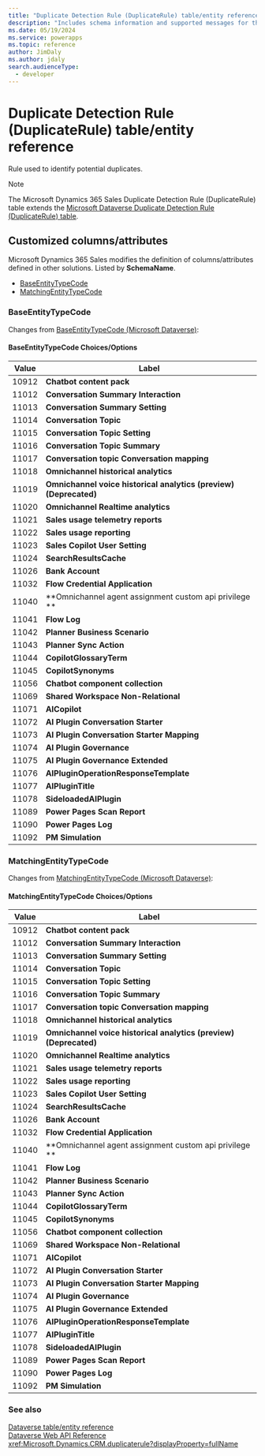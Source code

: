 ```yaml
---
title: "Duplicate Detection Rule (DuplicateRule) table/entity reference (Microsoft Dynamics 365 Sales) | Microsoft Docs"
description: "Includes schema information and supported messages for the Duplicate Detection Rule (DuplicateRule) table/entity with Microsoft Dynamics 365 Sales."
ms.date: 05/19/2024
ms.service: powerapps
ms.topic: reference
author: JimDaly
ms.author: jdaly
search.audienceType: 
  - developer
---
```


# Duplicate Detection Rule (DuplicateRule) table/entity reference

Rule used to identify potential duplicates.

> [!NOTE]
> The Microsoft Dynamics 365 Sales Duplicate Detection Rule (DuplicateRule) table extends the [Microsoft Dataverse Duplicate Detection Rule (DuplicateRule) table](/power-apps/developer/data-platform/reference/entities/duplicaterule).



## Customized columns/attributes

Microsoft Dynamics 365 Sales
modifies the definition of columns/attributes defined in other solutions. Listed by **SchemaName**.

- [BaseEntityTypeCode](#BKMK_BaseEntityTypeCode)
- [MatchingEntityTypeCode](#BKMK_MatchingEntityTypeCode)

### <a name="BKMK_BaseEntityTypeCode"></a> BaseEntityTypeCode

Changes from [BaseEntityTypeCode (Microsoft Dataverse)](/power-apps/developer/data-platform/reference/entities/duplicaterule#BKMK_BaseEntityTypeCode):

#### BaseEntityTypeCode Choices/Options

|Value|Label|
|---|---|
|10912|**Chatbot content pack**|
|11012|**Conversation Summary Interaction**|
|11013|**Conversation Summary Setting**|
|11014|**Conversation Topic**|
|11015|**Conversation Topic Setting**|
|11016|**Conversation Topic Summary**|
|11017|**Conversation topic Conversation mapping**|
|11018|**Omnichannel historical analytics**|
|11019|**Omnichannel voice historical analytics (preview) (Deprecated)**|
|11020|**Omnichannel Realtime analytics**|
|11021|**Sales usage telemetry reports**|
|11022|**Sales usage reporting**|
|11023|**Sales Copilot User Setting**|
|11024|**SearchResultsCache**|
|11026|**Bank Account**|
|11032|**Flow Credential Application**|
|11040|**Omnichannel agent assignment custom api privilege **|
|11041|**Flow Log**|
|11042|**Planner Business Scenario**|
|11043|**Planner Sync Action**|
|11044|**CopilotGlossaryTerm**|
|11045|**CopilotSynonyms**|
|11056|**Chatbot component collection**|
|11069|**Shared Workspace Non-Relational**|
|11071|**AICopilot**|
|11072|**AI Plugin Conversation Starter**|
|11073|**AI Plugin Conversation Starter Mapping**|
|11074|**AI Plugin Governance**|
|11075|**AI Plugin Governance Extended**|
|11076|**AIPluginOperationResponseTemplate**|
|11077|**AIPluginTitle**|
|11078|**SideloadedAIPlugin**|
|11089|**Power Pages Scan Report**|
|11090|**Power Pages Log**|
|11092|**PM Simulation**|

### <a name="BKMK_MatchingEntityTypeCode"></a> MatchingEntityTypeCode

Changes from [MatchingEntityTypeCode (Microsoft Dataverse)](/power-apps/developer/data-platform/reference/entities/duplicaterule#BKMK_MatchingEntityTypeCode):

#### MatchingEntityTypeCode Choices/Options

|Value|Label|
|---|---|
|10912|**Chatbot content pack**|
|11012|**Conversation Summary Interaction**|
|11013|**Conversation Summary Setting**|
|11014|**Conversation Topic**|
|11015|**Conversation Topic Setting**|
|11016|**Conversation Topic Summary**|
|11017|**Conversation topic Conversation mapping**|
|11018|**Omnichannel historical analytics**|
|11019|**Omnichannel voice historical analytics (preview) (Deprecated)**|
|11020|**Omnichannel Realtime analytics**|
|11021|**Sales usage telemetry reports**|
|11022|**Sales usage reporting**|
|11023|**Sales Copilot User Setting**|
|11024|**SearchResultsCache**|
|11026|**Bank Account**|
|11032|**Flow Credential Application**|
|11040|**Omnichannel agent assignment custom api privilege **|
|11041|**Flow Log**|
|11042|**Planner Business Scenario**|
|11043|**Planner Sync Action**|
|11044|**CopilotGlossaryTerm**|
|11045|**CopilotSynonyms**|
|11056|**Chatbot component collection**|
|11069|**Shared Workspace Non-Relational**|
|11071|**AICopilot**|
|11072|**AI Plugin Conversation Starter**|
|11073|**AI Plugin Conversation Starter Mapping**|
|11074|**AI Plugin Governance**|
|11075|**AI Plugin Governance Extended**|
|11076|**AIPluginOperationResponseTemplate**|
|11077|**AIPluginTitle**|
|11078|**SideloadedAIPlugin**|
|11089|**Power Pages Scan Report**|
|11090|**Power Pages Log**|
|11092|**PM Simulation**|



### See also

[Dataverse table/entity reference](../about-entity-reference.md)  
[Dataverse Web API Reference](/power-apps/developer/data-platform/webapi/reference/about)   
<xref:Microsoft.Dynamics.CRM.duplicaterule?displayProperty=fullName>
